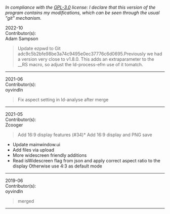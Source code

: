 *In compliance with the [GPL-3.0](https://opensource.org/licenses/GPL-3.0) license: I declare that this version of the program contains my modifications, which can be seen through the usual "git" mechanism.*  


2022-10  
Contributor(s):  
Adam Sampson  
>Update ezpwd to Git adc9c5b2bfe98be3a74c9495e0ec37776c6d0695.Previously we had a version very close to v1.8.0. This adds an extraparameter to the __RS macro, so adjust the ld-process-efm use of it tomatch.  
- - - - - - - - - - - - - - - - - - - - - - - - - - - 


2021-06  
Contributor(s):  
oyvindln  
>Fix aspect setting in ld-analyse after merge  
- - - - - - - - - - - - - - - - - - - - - - - - - - - 


2021-05  
Contributor(s):  
Zcooger  
>Add 16:9 display features (#34)* Add 16:9 display and PNG save
* Update mainwindow.ui
* Add files via upload
* More widescreen friendly additions
* Read isWidescreen flag from json and apply correct aspect ratio to the display
Otherwise use 4:3 as default mode  
- - - - - - - - - - - - - - - - - - - - - - - - - - - 


2019-06  
Contributor(s):  
oyvindln  
>merged  
- - - - - - - - - - - - - - - - - - - - - - - - - - - 

